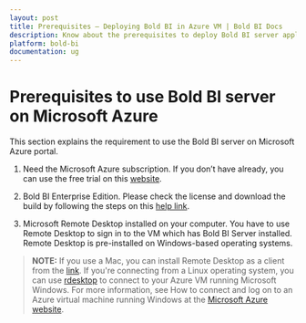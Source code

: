 ```yaml
---
layout: post
title: Prerequisites – Deploying Bold BI in Azure VM | Bold BI Docs
description: Know about the prerequisites to deploy Bold BI server application in Microsoft Azure Virtual Machine (VM).
platform: bold-bi
documentation: ug
---
```


# Prerequisites to use Bold BI server on Microsoft Azure

This section explains the requirement to use the Bold BI server on Microsoft Azure portal.
1. Need the Microsoft Azure subscription. If you don’t have already, you can use the free trial on this [website](https://azure.microsoft.com/en-us/free/).

2. Bold BI Enterprise Edition. Please check the license and download the build by following the steps on this [help link](/embedded-bi/setup/overview/#registration-and-download).
              
3. Microsoft Remote Desktop installed on your computer. You have to use Remote Desktop to sign in to the VM which has Bold BI Server installed. Remote Desktop is pre-installed on Windows-based operating systems. 

> **NOTE:**  If you use a Mac, you can install Remote Desktop as a client from the [link](https://www.microsoft.com/en-us/p/microsoft-remote-desktop/9wzdncrfj3ps?activetab=pivot:overviewtab).
 If you're connecting from a Linux operating system, you can use [rdesktop](http://www.rdesktop.org/) to connect to your Azure VM running Microsoft Windows. For more information, see How to connect and log on to an Azure virtual machine running Windows at the [Microsoft Azure website](https://docs.microsoft.com/en-us/azure/virtual-machines/windows/connect-logon).
